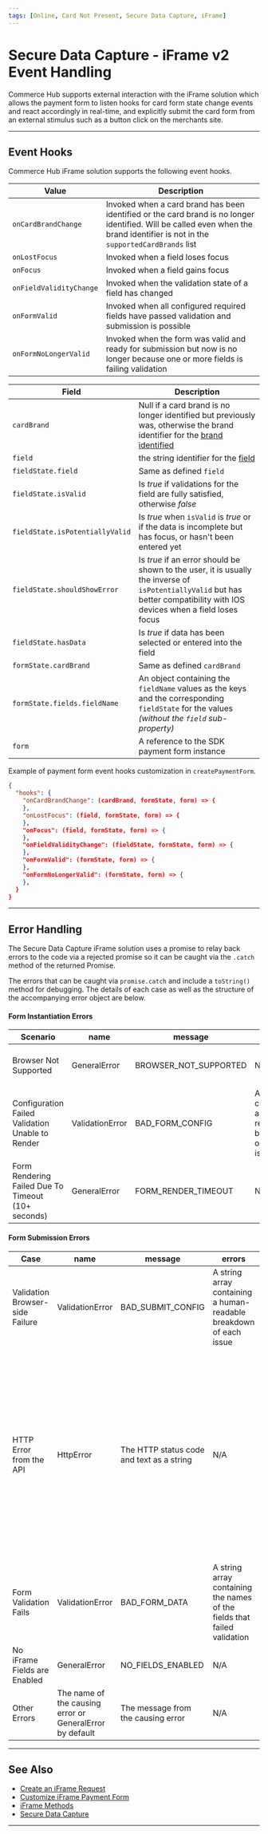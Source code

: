 ```yaml
---
tags: [Online, Card Not Present, Secure Data Capture, iFrame]
---
```


# Secure Data Capture - iFrame v2 Event Handling

Commerce Hub supports external interaction with the iFrame solution which allows the payment form to listen hooks for card form state change events and react accordingly in real-time, and explicitly submit the card form from an external stimulus such as a button click on the merchants site.

---

## Event Hooks

Commerce Hub iFrame solution supports the following event hooks.

| Value | Description |
| ----- | ----------- |
| `onCardBrandChange` | Invoked when a card brand has been identified or the card brand is no longer identified. Will be called even when the brand identifier is not in the `supportedCardBrands` list |
| `onLostFocus` | Invoked when a field loses focus
| `onFocus` | Invoked when a field gains focus |
| `onFieldValidityChange` | Invoked when the validation state of a field has changed |
| `onFormValid` | Invoked when all configured required fields have passed validation and submission is possible |
| `onFormNoLongerValid` |Invoked when the form was valid and ready for submission but now is no longer because one or more fields is failing validation |

<!--
type: tab
titles: Variables, JSON Example
-->

| Field | Description |
| ----- | ----------- |
| `cardBrand` | Null if a card brand is no longer identified but previously was, otherwise the brand identifier for the [brand identified](?path=docs/Online-Mobile-Digital/Secure-Data-Capture/iFrame-JS/iFrame-Customization.md#card-brands) |
| `field` | the string identifier for the [field](?path=docs/Online-Mobile-Digital/Secure-Data-Capture/iFrame-JS/iFrame-Customization.md#supported-fields) |
| `fieldState.field` | Same as defined `field` |
| `fieldState.isValid` | Is _true_ if validations for the field are fully satisfied, otherwise _false_ |
| `fieldState.isPotentiallyValid` | Is _true_ when `isValid` is _true_ or if the data is incomplete but has focus, or hasn't been entered yet |
| `fieldState.shouldShowError` | Is _true_ if an error should be shown to the user, it is usually the inverse of `isPotentiallyValid` but has better compatibility with IOS devices when a field loses focus |
| `fieldState.hasData` | Is _true_ if data has been selected or entered into the field |
| `formState.cardBrand` | Same as defined `cardBrand` |
| `formState.fields.fieldName` | An object containing the `fieldName` values as the keys and the corresponding `fieldState` for the values _(without the `field` sub-property)_  |
| `form` | A reference to the SDK payment form instance |

<!--
type: tab
-->

Example of payment form event hooks customization in `createPaymentForm`.

```json
{
  "hooks": {
    "onCardBrandChange": (cardBrand, formState, form) => {
    },
    "onLostFocus": (field, formState, form) => {
    },
    "onFocus": (field, formState, form) => {
    },
    "onFieldValidityChange": (fieldState, formState, form) => {
    },
    "onFormValid": (formState, form) => {
    },
    "onFormNoLongerValid": (formState, form) => {
    },
  }
}
```

<!-- type: tab-end -->

---

## Error Handling

The Secure Data Capture iFrame solution uses a promise to relay back errors to the code via a rejected promise so it can be caught via the `.catch` method of the returned Promise.

The errors that can be caught via `promise.catch` and include a `toString()` method for debugging. The details of each case as well as the structure of the accompanying error object are below.

#### Form Instantiation Errors

| Scenario | name | message | errors | toString() |
| ---- | ---- | ------- | ------ | ---------- |
| Browser Not Supported | GeneralError | BROWSER_NOT_SUPPORTED | N/A | Returns a string representation of the error |
| Configuration Failed Validation Unable to Render | ValidationError | BAD_FORM_CONFIG | An array containing a human-readable breakdown of each issue | Returns a string representation of the error |
| Form Rendering Failed Due To Timeout (10+ seconds) | GeneralError | FORM_RENDER_TIMEOUT | N/A | Returns a string representation of the error |

#### Form Submission Errors

| Case | name | message | errors | response | toString() |
| ---- | ---- | ------- | ------ | -------- | ---------- |
| Validation Browser-side Failure | ValidationError | BAD_SUBMIT_CONFIG | A string array containing a human-readable breakdown of each issue | N/A | Returns a string representation of the error |
| HTTP Error from the API | HttpError | The HTTP status code and text as a string | N/A |A JavaScript object containing the following fields `statusCode`: the HTTP status code and `statusText`: the HTTP status text `body`: a JavaScript object for the API error response body | Returns a string representation of the error |
| Form Validation Fails | ValidationError | BAD_FORM_DATA | A string array containing the names of the fields that failed validation | N/A | Returns a string representation of the error |
| No iFrame Fields are Enabled | GeneralError | NO_FIELDS_ENABLED | N/A | N/A | Returns a string representation of the error |
| Other Errors | The name of the causing error or GeneralError by default | The message from the causing error | N/A | N/A | Returns a string representation of the error |

---

## See Also

- [Create an iFrame Request](?path=docs/Online-Mobile-Digital/Secure-Data-Capture/iFrame-JS/iFrame-Request.md)
- [Customize iFrame Payment Form](?path=docs/Online-Mobile-Digital/Secure-Data-Capture/iFrame-JS/iFrame-Customization.md)
- [iFrame Methods](?path=docs/Online-Mobile-Digital/Secure-Data-Capture/iFrame-JS/iFrame-Methods.md)
- [Secure Data Capture](?path=docs/Online-Mobile-Digital/Secure-Data-Capture/Secure-Data-Capture.md)

---
